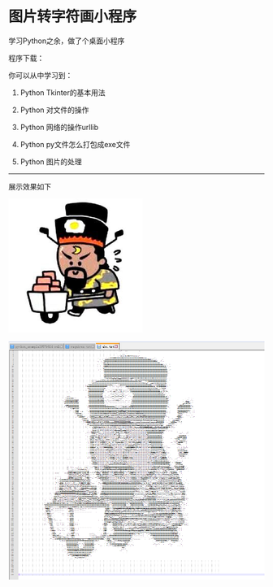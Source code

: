 # 图片转字符画小程序
学习Python之余，做了个桌面小程序

程序下载：

你可以从中学习到：

1. Python Tkinter的基本用法

2. Python 对文件的操作

3. Python 网络的操作urllib

4. Python py文件怎么打包成exe文件

5. Python 图片的处理

-----
展示效果如下

![](https://github.com/loavne/Image2Char/blob/master/header.jpg)

![](https://github.com/loavne/Image2Char/blob/master/abc.png)

